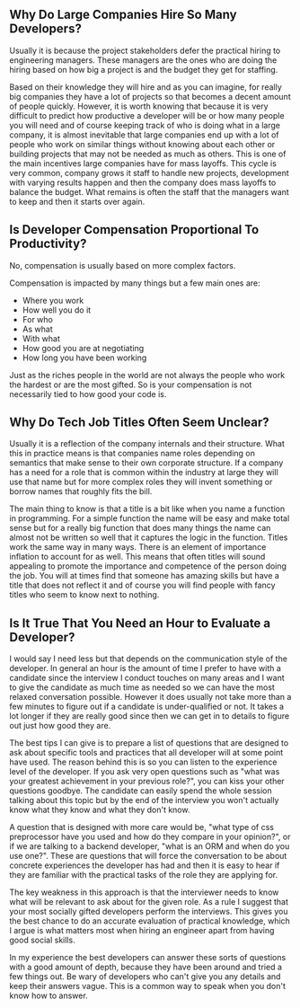 
## Why Do Large Companies Hire So Many Developers?

Usually it is because the project stakeholders defer the
practical hiring to engineering managers. These managers
are the ones who are doing the hiring based on how big a
project is and the budget they get for staffing.

Based on their knowledge they will hire and as you can imagine,
for really big companies they have a lot of projects so that
becomes a decent amount of people quickly.
However, it is worth knowing that because it is very difficult
to predict how productive a developer will be or how many people
you will need and of course keeping track of who is doing what
in a large company, it is almost inevitable that large companies
end up with a lot of people who work on similar things without
knowing about each other or building projects that may not be
needed as much as others.
This is one of the main incentives large companies have for
mass layoffs.
This cycle is very common, company grows it staff to handle
new projects, development with varying results happen and
then the company does mass layoffs to balance the budget.
What remains is often the staff that the managers want to
keep and then it starts over again.

## Is Developer Compensation Proportional To Productivity?

No, compensation is usually based on more complex factors.

Compensation is impacted by many things but a few main ones are:

- Where you work
- How well you do it
- For who
- As what
- With what
- How good you are at negotiating
- How long you have been working

Just as the riches people in the world are not always the
people who work the hardest or are the most gifted. So is your
compensation is not necessarily tied to how good your code is.

## Why Do Tech Job Titles Often Seem Unclear?

Usually it is a reflection of the company internals and their structure.
What this in practice means is that companies name roles depending
on semantics that make sense to their own corporate structure.
If a company has a need for a role that is common within the
industry at large they will use that name but for more complex
roles they will invent something or borrow names that roughly
fits the bill.

The main thing to know is that a title is a bit like when you
name a function in programming. For a simple function the name
will be easy and make total sense but for a really big function
that does many things the name can almost not be written so well
that it captures the logic in the function.
Titles work the same way in many ways. There is an element of
importance inflation to account for as well. This means that
often titles will sound appealing to promote the importance
and competence of the person doing the job. You will at times
find that someone has amazing skills but have a title that does
not reflect it and of course you will find people with fancy
titles who seem to know next to nothing.

## Is It True That You Need an Hour to Evaluate a Developer?

I would say I need less but that depends on the communication
style of the developer. In general an hour is the amount of time
I prefer to have with a candidate since the interview I conduct
touches on many areas and I want to give the candidate as much
time as needed so we can have the most relaxed conversation
possible. However it does usually not take more than a few
minutes to figure out if a candidate is under-qualified or not.
It takes a lot longer if they are really good since then we
can get in to details to figure out just how good they are.

The best tips I can give is to prepare a list of questions
that are designed to ask about specific tools and practices
that all developer will at some point have used. The reason
behind this is so you can listen to the experience level of
the developer. If you ask very open questions such as "what
was your greatest achievement in your previous role?", you
can kiss your other questions goodbye. The candidate can
easily spend the whole session talking about this topic
but by the end of the interview you won't actually know what
they know and what they don't know.

A question that is designed with more care would be, "what
type of css preprocessor have you used and how do they compare
in your opinion?", or if we are talking to a backend developer,
"what is an ORM and when do you use one?".
These are questions that will force the conversation to be about
concrete experiences the developer has had and then it is easy
to hear if they are familiar with the practical tasks of the role
they are applying for.

The key weakness in this approach is that the interviewer needs
to know what will be relevant to ask about for the given role.
As a rule I suggest that your most socially gifted developers
perform the interviews. This gives you the best chance to do
an accurate evaluation of practical knowledge, which I argue
is what matters most when hiring an engineer apart from having
good social skills.

In my experience the best developers can answer these sorts of
questions with a good amount of depth, because they have been
around and tried a few things out. Be wary of developers who
can't give you any details and keep their answers vague.
This is a common way to speak when you don't know
how to answer.
